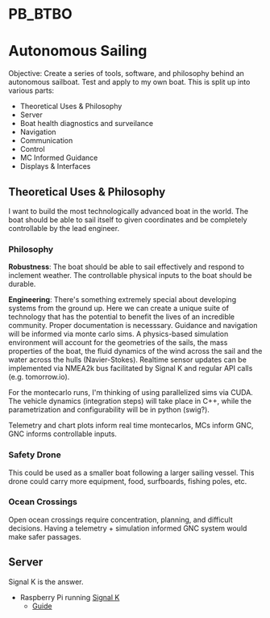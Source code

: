 # PB_BTBO
<h1>Autonomous Sailing</h1>
Objective: Create a series of tools, software, and philosophy behind an autonomous sailboat. Test and apply to my own boat. This is split up into various parts:

* Theoretical Uses & Philosophy
* Server
* Boat health diagnostics and surveilance 
* Navigation
* Communication
* Control
* MC Informed Guidance
* Displays & Interfaces

<h2>Theoretical Uses & Philosophy</h2>
I want to build the most technologically advanced boat in the world.
The boat should be able to sail itself to given coordinates and be completely controllable by the lead engineer.
<h3> Philosophy</h3>

**Robustness**: The boat should be able to sail effectively and respond to inclement weather. The controllable physical inputs to the boat should be durable. 

**Engineering**: There's something extremely special about developing systems from the ground up. Here we can create a unique suite of technology that has the potential to benefit the lives of an incredible community. Proper documentation is necesssary. Guidance and navigation will be informed via monte carlo sims. A physics-based simulation environment will account for the geometries of the sails, the mass properties of the boat, the fluid dynamics of the wind across the sail and the water across the hulls (Navier-Stokes). Realtime sensor updates can be implemented via NMEA2k bus facilitated by Signal K and regular API calls (e.g. tomorrow.io). 

For the montecarlo runs, I'm thinking of using parallelized sims via CUDA. The vehicle dynamics (integration steps) will take place in C++, while the parametrization and configurability will be in python (swig?).

Telemetry and chart plots inform real time montecarlos, MCs inform GNC, GNC informs controllable inputs.


<h3> Safety Drone </h3>
This could be used as a smaller boat following a larger sailing vessel. This drone could carry more equipment, food, surfboards, fishing poles, etc. 

<h3> Ocean Crossings </h3>
Open ocean crossings require concentration, planning, and difficult decisions. Having a telemetry + simulation informed GNC system would make safer passages.

<h2> Server </h2>
Signal K is the answer. 

- Raspberry Pi running [Signal K](https://signalk.org/)
    - [Guide](https://github.com/SignalK/signalk-server)
